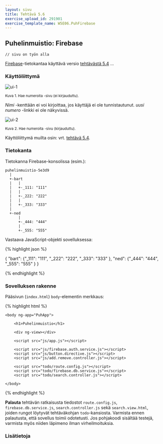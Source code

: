 ```yaml
---
layout: sivu
title: Tehtävä 5.6
exercise_upload_id: 291901
exercise_template_name: W5E06.PuhFirebase
---
```


## Puhelinmuistio: Firebase 

~~~
// sivu on työn alla
~~~

[Firebase][firebase]-tietokantaa käyttävä versio [tehtävästä 5.4](../tehtava54) ...

[firebase]: https://firebase.google.com/

### Käyttöliittymä

![ui-1](../img/w5e06-1.png "ui-1")


<small>Kuva 1. Hae numeroita -sivu (ei kirjauduttu).</small>

*Nimi* -kenttään ei voi kirjoittaa, jos käyttäjä ei ole tunnistautunut. *uusi numero* -linkki ei ole näkyvissä.


![ui-2](../img/w5e06-2.png "ui-2")

<small>Kuva 2. Hae numeroita -sivu (kirjauduttu).</small>

Käyttöliittymä muilta osin: vrt. [tehtävä 5.4](../tehtava54).


### Tietokanta

Tietokanna Firebase-konsolissa (esim.):

~~~
puhelinmuistio-5e3d9
  |
  +-bart
  |   |
  |   +-_111: "111"
  |   |
  |   +-_222: "222"
  |   |     
  |   +-_333: "333"  
  |
  +-ned
      |
      +-_444: "444" 
      |
      +-_555: "555"
~~~

Vastaava JavaScript-objekti sovelluksessa:

{% highlight json %}

{ "bart": {"_111": "111", "_222": "222", "_333": "333" },
  "ned":  {"_444": "444", "_555": "555" } }

{% endhighlight %}


### Sovelluksen rakenne

Pääsivun (`index.html`) `body`-elementin merkkaus:


{% highlight html %}

    <body ng-app="PuhApp">

        <h1>Puhelinmuistio</h1>

        <div ng-view></div>
        
        <script src="js/app.js"></script>
        
        <script src="js/firebase.auth.service.js"></script>
        <script src="js/button.directive.js"></script>             
        <script src="js/add.remove.controller.js"></script>
        
        <script src="todo/route.config.js"></script>
        <script src="todo/firebase.db.service.js"></script>
        <script src="todo/search.controller.js"></script>

    </body>

{% endhighlight %}


**Palauta** tehtävän ratkaisusta tiedostot `route.config.js`, `firebase.db.service.js`, `search.controller.js` sekä `search.view.html`, joiden rungot löytyvät tehtäväkohjan `todo`-kansiosta. Varmista ennen palautusta, että sovellus toimii odotetusti. Jos pohjakoodi sisältää testejä, varmista myös niiden läpimeno ilman virheilmoituksia.


### Lisätietoja
